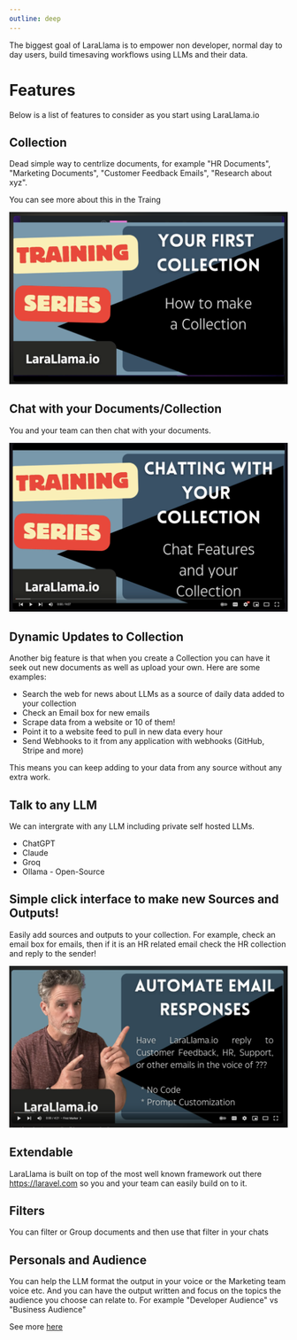 ```yaml
---
outline: deep
---
```


The biggest goal of LaraLlama is to empower non developer, normal day to day users, build timesaving workflows using LLMs and their data.


# Features

Below is a list of features to consider as you start using LaraLlama.io


## Collection

Dead simple way to centrlize documents, for example "HR Documents", "Marketing Documents", "Customer Feedback Emails", "Research about xyz".

You can see more about this in the Traing 

[![](/images/training-collection.png)](https://www.youtube.com/watch?v=zOw0BHw7Qic&list=PLL8JVuiFkO9K7oEwcQo8lzijczKm7ccuS&index=4)


## Chat with your Documents/Collection

You and your team can then chat with your documents.

[![](/images/chatting.png)](https://www.youtube.com/watch?v=vmP_UZVTYYU&list=PLL8JVuiFkO9K7oEwcQo8lzijczKm7ccuS&index=5)

## Dynamic Updates to Collection

Another big feature is that when you create a Collection you can have it seek out new documents as well as upload your own. Here are some examples:

  * Search the web for news about LLMs as a source of daily data added to your collection
  * Check an Email box for new emails
  * Scrape data from a website or 10 of them!
  * Point it to a website feed to pull in new data every hour
  * Send Webhooks to it from any application with webhooks (GitHub, Stripe and more)

This means you can keep adding to your data from any source without any extra work.


## Talk to any LLM

We can intergrate with any LLM including private self hosted LLMs.

  * ChatGPT
  * Claude
  * Groq
  * Ollama - Open-Source

## Simple click interface to make new Sources and Outputs!

Easily add sources and outputs to your collection. For example, check an email box for emails, then if it is an HR related email check the HR collection and reply to the sender!

[![](/images/email_feature.png)](https://youtu.be/U4UFXkFbatM?si=KGDrdyCk_7hkZzDS)

## Extendable

LaraLlama is built on top of the most well known framework out there https://laravel.com so you and your team can easily build on to it.

## Filters

You can filter or Group documents and then use that filter in your chats


## Personals and Audience

You can help the LLM format the output in your voice or the Marketing team voice etc. And you can have the output written and focus on the topics the audience you choose can relate to.
For example "Developer Audience" vs "Business Audience"

See more [here](https://larallama.io/posts/new-feature-audience)


